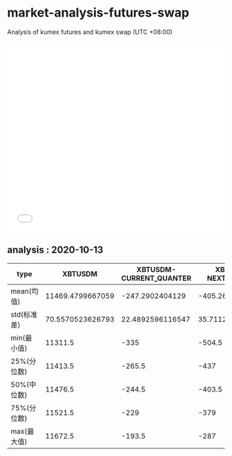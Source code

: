 # market-analysis-futures-swap
Analysis of kumex futures and kumex swap (UTC +08:00)

<iframe width="100%" height="440" src="./data.html" frameborder="no" border="0" scrolling="no"></iframe>

## analysis : 2020-10-13

type|XBTUSDM|XBTUSDM-CURRENT_QUANTER|XBTUSDM-NEXT_QUANTER|
---|---|---|---
mean(均值) | 11469.4799667059 | -247.2902404129 | -405.268051024228
std(标准差) | 70.5570523626793 | 22.4892596116547 | 35.7112521962805
min(最小值) | 11311.5 | -335 | -504.5
25%(分位数) | 11413.5 | -265.5 | -437
50%(中位数) | 11476.5 | -244.5 | -403.5
75%(分位数) | 11521.5 | -229 | -379
max(最大值) | 11672.5 | -193.5 | -287
